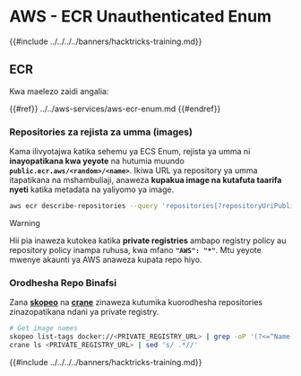 # AWS - ECR Unauthenticated Enum

{{#include ../../../../banners/hacktricks-training.md}}

## ECR

Kwa maelezo zaidi angalia:

{{#ref}}
../../aws-services/aws-ecr-enum.md
{{#endref}}

### Repositories za rejista za umma (images)

Kama ilivyotajwa katika sehemu ya ECS Enum, rejista ya umma ni **inayopatikana kwa yeyote** na hutumia muundo **`public.ecr.aws/<random>/<name>`**. Ikiwa URL ya repository ya umma itapatikana na mshambuliaji, anaweza **kupakua image na kutafuta taarifa nyeti** katika metadata na yaliyomo ya image.
```bash
aws ecr describe-repositories --query 'repositories[?repositoryUriPublic == `true`].repositoryName' --output text
```
> [!WARNING]
> Hii pia inaweza kutokea katika **private registries** ambapo registry policy au repository policy inampa ruhusa, kwa mfano **`"AWS": "*"`**. Mtu yeyote mwenye akaunti ya AWS anaweza kupata repo hiyo.

### Orodhesha Repo Binafsi

Zana [**skopeo**](https://github.com/containers/skopeo) na [**crane**](https://github.com/google/go-containerregistry/blob/main/cmd/crane/doc/crane.md) zinaweza kutumika kuorodhesha repositories zinazopatikana ndani ya private registry.
```bash
# Get image names
skopeo list-tags docker://<PRIVATE_REGISTRY_URL> | grep -oP '(?<=^Name: ).+'
crane ls <PRIVATE_REGISTRY_URL> | sed 's/ .*//'
```
{{#include ../../../../banners/hacktricks-training.md}}
